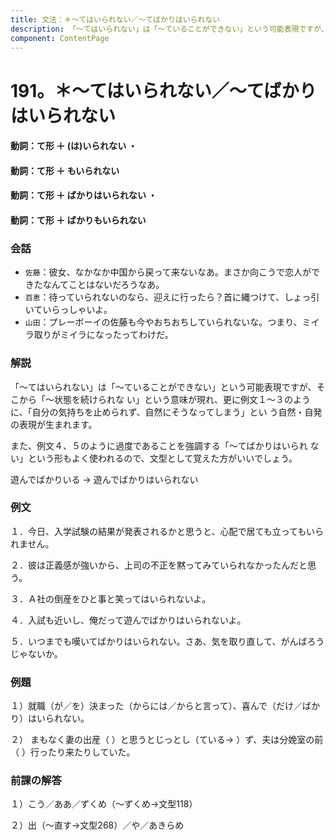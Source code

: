 ```yaml
---
title: 文法：＊～てはいられない／～てばかりはいられない
description: 「～てはいられない」は「～ていることができない」という可能表現ですが、そこから「～状態を続けられな い」という意味が現れ、更に例文１～３のように、「自分の気持ちを止められず、自然にそうなってしまう」とい う自然・自発の表現が生まれます。
component: ContentPage
---
```



# 191。＊～てはいられない／～てばかりはいられない
#### 動詞：て形 ＋ (は)いられない ・
#### 動詞：て形 ＋ もいられない
#### 動詞：て形 ＋ ばかりはいられない ・
#### 動詞：て形 ＋ ばかりもいられない
### 会話
- `佐藤`：彼女、なかなか中国から戻って来ないなあ。まさか向こうで恋人ができたなんてことはないだろうなあ。
- `百恵`：待っていられないのなら、迎えに行ったら？首に縄つけて、しょっ引いていらっしゃいよ。
- `山田`：プレーボーイの佐藤も今やおちおちしていられないな。つまり、ミイラ取りがミイラになったってわけだ。
### 解説
「～てはいられない」は「～ていることができない」という可能表現ですが、そこから「～状態を続けられな い」という意味が現れ、更に例文１～３のように、「自分の気持ちを止められず、自然にそうなってしまう」とい う自然・自発の表現が生まれます。

また、例文４、５のように過度であることを強調する「～てばかりはいられ ない」という形もよく使われるので、文型として覚えた方がいいでしょう。

遊んでばかりいる → 遊んでばかりはいられない
### 例文
１．今日、入学試験の結果が発表されるかと思うと、心配で居ても立ってもいられません。

２．彼は正義感が強いから、上司の不正を黙ってみていられなかったんだと思う。

３．Ａ社の倒産をひと事と笑ってはいられないよ。

４．入試も近いし、俺だって遊んでばかりはいられないよ。

５．いつまでも嘆いてばかりはいられない。さあ、気を取り直して、がんばろうじゃないか。
### 例題
１）就職（が／を）決まった（からには／からと言って）、喜んで（だけ／ばかり）はいられない。

２） まもなく妻の出産（ ）と思うとじっとし（ている→ ）ず、夫は分娩室の前（ ）行ったり来たりしていた。      
### 前課の解答
１）こう／ああ／ずくめ（～ずくめ→文型118）

２）出（～直す→文型268）／や／あきらめ
